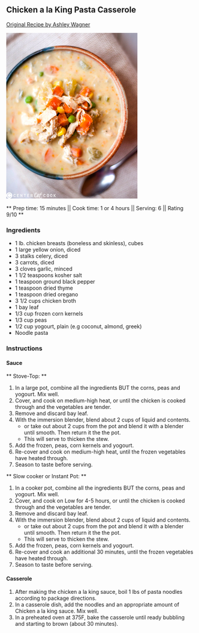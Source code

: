 ## Chicken a la King Pasta Casserole

[Original Recipe by Ashley Wagner](https://www.centercutcook.com/slow-cooker-healthy-chicken-pot-pie-stew/)

![Picture](../img/chicken_a_la_king.jpg)

** Prep time: 15 minutes || Cook time: 1 or 4 hours || Serving: 6 || Rating 9/10 **

### Ingredients

- 1 lb. chicken breasts (boneless and skinless), cubes
- 1 large yellow onion, diced
- 3 stalks celery, diced
- 3 carrots, diced
- 3 cloves garlic, minced
- 1 1/2 teaspoons kosher salt
- 1 teaspoon ground black pepper
- 1 teaspoon dried thyme
- 1 teaspoon dried oregano
- 3 1/2 cups chicken broth
- 1 bay leaf
- 1/3 cup frozen corn kernels
- 1/3 cup peas
- 1/2 cup yogourt, plain (e.g coconut, almond, greek)
- Noodle pasta

### Instructions

#### Sauce 

** Stove-Top: **

1. In a large pot, combine all the ingredients BUT the corns, peas and yogourt. Mix well.
2. Cover, and cook on medium-high heat, or until the chicken is cooked through and the vegetables are tender.
3. Remove and discard bay leaf.
4. With the immersion blender, blend about 2 cups of liquid and contents.
	- or take out about 2 cups from the pot and blend it with a blender until smooth. Then return it the the pot.
	- This will serve to thicken the stew.
6. Add the frozen, peas, corn kernels and yogourt.
7. Re-cover and cook on medium-high heat, until the frozen vegetables have heated through. 
8. Season to taste before serving.

** Slow cooker or Instant Pot: **

1. In a cooker pot, combine all the ingredients BUT the corns, peas and yogourt. Mix well.
2. Cover, and cook on Low for 4-5 hours, or until the chicken is cooked through and the vegetables are tender.
3. Remove and discard bay leaf.
4. With the immersion blender, blend about 2 cups of liquid and contents.
	- or take out about 2 cups from the pot and blend it with a blender until smooth. Then return it the the pot.
	- This will serve to thicken the stew.
6. Add the frozen, peas, corn kernels and yogourt.
7. Re-cover and cook an additional 30 minutes, until the frozen vegetables have heated through. 
8. Season to taste before serving.

#### Casserole

1. After making the chicken a la king sauce, boil 1 lbs of pasta noodles according to package directions.
1. In a casserole dish, add the noodles and an appropriate amount of Chicken a la king sauce. Mix well.
1. In a preheated oven at 375F, bake the casserole until ready bubbling and starting to brown (about 30 minutes).




